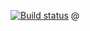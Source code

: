 [![Build status](https://ci.appveyor.com/api/projects/status/8rc82olfh6xoq0e3?svg=true)](https://ci.appveyor.com/project/Lst47/hmci)
@